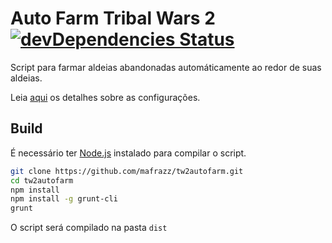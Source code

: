 # Auto Farm Tribal Wars 2 [![devDependencies Status](https://david-dm.org/mafrazz/tw2autofarm/dev-status.svg)](https://david-dm.org/mafrazz/tw2autofarm?type=dev)
Script para farmar aldeias abandonadas automáticamente ao redor de suas aldeias.

Leia [aqui](https://github.com/mafrazz/tw2autofarm/wiki/Settings) os detalhes sobre as configurações.

## Build
É necessário ter [Node.js](https://nodejs.org/en/download/) instalado para compilar o script.

```bash
git clone https://github.com/mafrazz/tw2autofarm.git
cd tw2autofarm
npm install
npm install -g grunt-cli
grunt
```

O script será compilado na pasta `dist`

